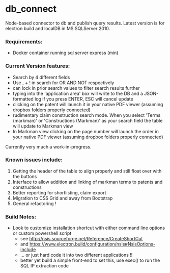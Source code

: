 # db_connect
Node-based connector to db and publish query results. Latest version is for electron build and localDB in MS SQLServer 2010.

### Requirements:
* Docker container running sql server express (min)

### Current Version features:
* Search by 4 different fields
* Use , + ! in search for OR AND NOT respectively
* can lock in prior search values to filter search results further
* typing into the 'application area' box will write to the DB and a JSON-formatted log if you press ENTER, ESC will cancel update
* clicking on the patent will launch it in your native PDF viewer (assuming dropbox folders properly connected)
* rudimentary claim construction search mode. When you select 'Terms (markman)' or 'Constructions (Markman)' as your search field the table will update to Markman view
* In Markman view clicking on the page number will launch the order in your native PDF viewer (assuming dropbox folders properly connected)

Currently very much a work-in-progress.

### Known issues include:
1. Getting the header of the table to align properly and still float over with the buttons
2. Interface to allow addition and linking of markman terms to patents and constructions
3. Better reporting for shortlisting, claim export
4. Migration to CSS Grid and away from Bootstrap
5. General refactoring !

### Build Notes:
* Look to customize installation shortcut with either command line options or custom powershell script
  * see http://nsis.sourceforge.net/Reference/CreateShortCut
  * and https://www.electron.build/configuration/nsis#NsisOptions-include
  * ... or just hard code it into two different applications !!
  * better yet build a simple front-end to set this, use exec() to run the SQL IP extraction code